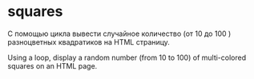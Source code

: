 # squares

С помощью цикла вывести случайное количество (от 10 до 100 ) разноцветных квадратиков на HTML страницу. 


Using a loop, display a random number (from 10 to 100) of multi-colored squares on an HTML page.
